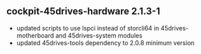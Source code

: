 ## cockpit-45drives-hardware 2.1.3-1

* updated scripts to use lspci instead of storcli64 in 45drives-motherboard and 45drives-system modules
* updated 45drives-tools dependency to 2.0.8 minimum version